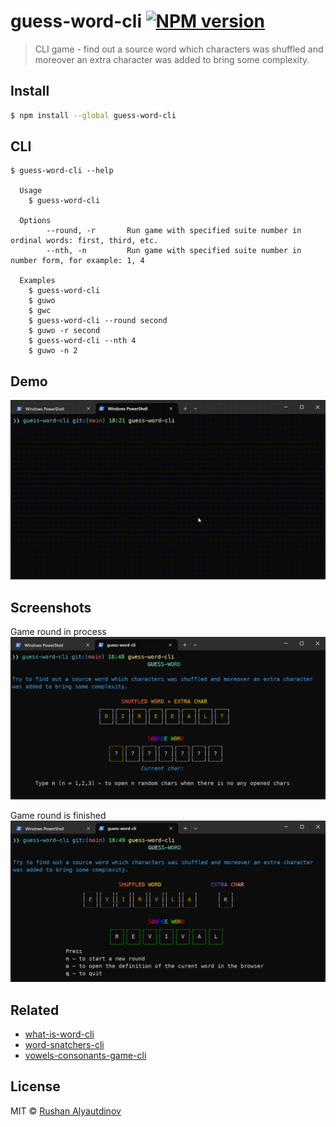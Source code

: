 # guess-word-cli [![NPM version][npm-image]][npm-url]

> CLI game - find out a source word which characters was shuffled and moreover an extra character was added to bring some complexity.

## Install

```bash
$ npm install --global guess-word-cli
```

## CLI

```
$ guess-word-cli --help

  Usage
    $ guess-word-cli

  Options
		--round, -r       Run game with specified suite number in ordinal words: first, third, etc.
		--nth, -n         Run game with specified suite number in number form, for example: 1, 4

  Examples
    $ guess-word-cli
    $ guwo
    $ gwc
    $ guess-word-cli --round second
    $ guwo -r second
    $ guess-word-cli --nth 4
    $ guwo -n 2
```

## Demo

![](media/demo.gif)

## Screenshots

Game round in process
![game-round-in-process](media/guess-word-cli-demo.png)

Game round is finished
![game-round-finished](media/guess-word-cli-demo-2.png)

## Related

- [what-is-word-cli](https://github.com/akgondber/what-is-word-cli)
- [word-snatchers-cli](https://github.com/akgondber/word-snatchers-cli)
- [vowels-consonants-game-cli](https://github.com/akgondber/vowels-consonants-game-cli)

## License

MIT © [Rushan Alyautdinov](https://github.com/akgondber)

[npm-image]: https://img.shields.io/npm/v/guess-word-cli.svg?style=flat
[npm-url]: https://npmjs.org/package/guess-word-cli
